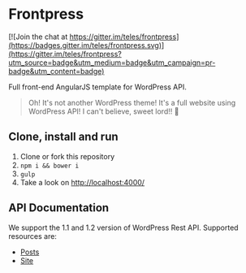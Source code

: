 # Frontpress

[![Join the chat at https://gitter.im/teles/frontpress](https://badges.gitter.im/teles/frontpress.svg)](https://gitter.im/teles/frontpress?utm_source=badge&utm_medium=badge&utm_campaign=pr-badge&utm_content=badge)

Full front-end AngularJS template for WordPress API. 

> Oh! It's not another WordPress theme! It's a full website using WordPress API! I can't believe, sweet lord!! :raised_hands:

## Clone, install and run

1. Clone or fork this repository
2. ```npm i && bower i```
3. ``` gulp ```
4. Take a look on [http://localhost:4000/](http://localhost:4000/)

## API Documentation

We support the 1.1 and 1.2 version of WordPress Rest API. Supported resources are:

* [Posts](https://developer.wordpress.com/docs/api/1.1/get/sites/%24site/posts/)
* [Site](https://developer.wordpress.com/docs/api/1.2/get/sites/%24site/)
